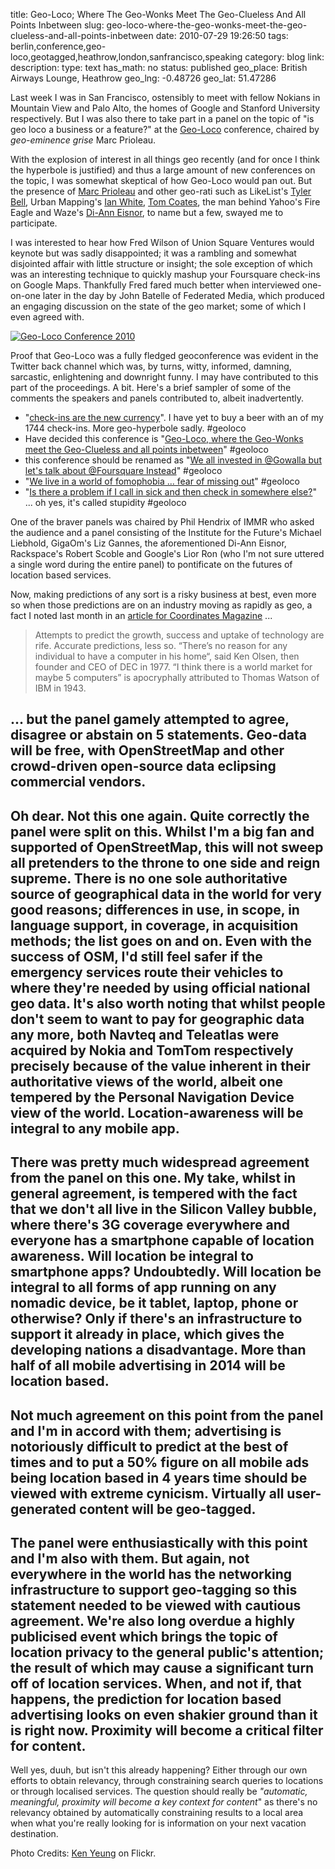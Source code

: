 title: Geo-Loco; Where The Geo-Wonks Meet The Geo-Clueless And All Points Inbetween
slug: geo-loco-where-the-geo-wonks-meet-the-geo-clueless-and-all-points-inbetween
date: 2010-07-29 19:26:50
tags: berlin,conference,geo-loco,geotagged,heathrow,london,sanfrancisco,speaking
category: blog
link: 
description: 
type: text
has_math: no
status: published
geo_place: British Airways Lounge, Heathrow
geo_lng: -0.48726
geo_lat: 51.47286

Last week I was in San Francisco, ostensibly to meet with fellow Nokians in Mountain View and Palo Alto, the homes of Google and Stanford University respectively. But I was also there to take part in a panel on the topic of "is geo loco a business or a feature?" at the [Geo-Loco](https://geoloco.tv/ "https://geoloco.tv/") conference, chaired by *geo-eminence grise* Marc Prioleau.

With the explosion of interest in all things geo recently (and for once I think the hyperbole is justified) and thus a large amount of new conferences on the topic, I was somewhat skeptical of how Geo-Loco would pan out. But the presence of [Marc Prioleau](https://twitter.com/mprioleau/ "https://twitter.com/mprioleau/") and other geo-rati such as LikeList's [Tyler Bell](https://twitter.com/twbell/ "https://twitter.com/twbell/"), Urban Mapping's [Ian White](https://twitter.com/urbanmapping/ "https://twitter.com/urbanmapping/"), [Tom Coates](https://twitter.com/tomcoates "https://twitter.com/tomcoates"), the man behind Yahoo's Fire Eagle and Waze's [Di-Ann Eisnor](https://twitter.com/dianneisnor/ "https://twitter.com/dianneisnor/"), to name but a few, swayed me to participate.

I was interested to hear how Fred Wilson of Union Square Ventures would keynote but was sadly disappointed; it was a rambling and somewhat disjointed affair with little structure or insight; the sole exception of which was an interesting technique to quickly mashup your Foursquare check-ins on Google Maps. Thankfully Fred fared much better when interviewed one-on-one later in the day by John Batelle of Federated Media, which produced an engaging discussion on the state of the geo market; some of which I even agreed with.

<!-- TEASER_END -->

[![Geo-Loco Conference 2010](https://farm5.static.flickr.com/4082/4820451850_734cd2fd9d_d.jpg)](https://www.flickr.com/photos/kyeung808/4820451850/ "Geo-Loco Conference 2010")

Proof that Geo-Loco was a fully fledged geoconference was evident in the Twitter back channel which was, by turns, witty, informed, damning, sarcastic, enlightening and downright funny. I may have contributed to this part of the proceedings. A bit. Here's a brief sampler of some of the comments the speakers and panels contributed to, albeit inadvertently.


* "[check-ins are the new currency](https://twitter.com/vicchi/status/19113610835 "https://twitter.com/vicchi/status/19113610835")". I have yet to buy a beer with an of my 1744 check-ins. More geo-hyperbole sadly. #geoloco
* Have decided this conference is "[Geo-Loco, where the Geo-Wonks meet the Geo-Clueless and all points inbetween](https://twitter.com/vicchi/status/19111875818 "https://twitter.com/vicchi/status/19111875818")" #geoloco
* this conference should be renamed as "[We all invested in @Gowalla but let's talk about @Foursquare Instead](https://twitter.com/joshuanguyen/status/19114810063 "https://twitter.com/joshuanguyen/status/19114810063")" #geoloco
* "[We live in a world of fomophobia ... fear of missing out](https://twitter.com/vicchi/status/19102570580 "https://twitter.com/vicchi/status/19102570580")" #geoloco
* "[Is there a problem if I call in sick and then check in somewhere else?](https://twitter.com/vicchi/status/19115240379 "https://twitter.com/vicchi/status/19115240379")" ... oh yes, it's called stupidity #geoloco


One of the braver panels was chaired by Phil Hendrix of IMMR who asked the audience and a panel consisting of the Institute for the Future's Michael Liebhold, GigaOm's Liz Gannes, the aforementioned Di-Ann Eisnor, Rackspace's Robert Scoble and Google's Lior Ron (who I'm not sure uttered a single word during the entire panel) to pontificate on the futures of location based services.

Now, making predictions of any sort is a risky business at best, even more so when those predictions are on an industry moving as rapidly as geo, a fact I noted last month in an [article for Coordinates Magazine](/2010/06/23/getting-you-there-the-battle-between-pnd-mobile-and-car/ "/2010/06/23/getting-you-there-the-battle-between-pnd-mobile-and-car/") ...

> Attempts to predict the growth, success and uptake of technology are rife. Accurate predictions, less so. “There’s no reason for any individual to have a computer in his home“, said Ken Olsen, then founder and CEO of DEC in 1977. “I think there is a world market for maybe 5 computers” is apocryphally attributed to Thomas Watson of IBM in 1943.


... but the panel gamely attempted to agree, disagree or abstain on 5 statements.
Geo-data will be free, with OpenStreetMap and other crowd-driven open-source data eclipsing commercial vendors.
---------------------------------------------------------------------------------------------------------------


Oh dear. Not this one again. Quite correctly the panel were split on this. Whilst I'm a big fan and supported of OpenStreetMap, this will not sweep all pretenders to the throne to one side and reign supreme. There is no one sole authoritative source of geographical data in the world for very good reasons; differences in use, in scope, in language support, in coverage, in acquisition methods; the list goes on and on. Even with the success of OSM, I'd still feel safer if the emergency services route their vehicles to where they're needed by using official national geo data. It's also worth noting that whilst people don't seem to want to pay for geographic data any more, both Navteq and Teleatlas were acquired by Nokia and TomTom respectively precisely because of the value inherent in their authoritative views of the world, albeit one tempered by the Personal Navigation Device view of the world.
Location-awareness will be integral to any mobile app.
------------------------------------------------------


There was pretty much widespread agreement from the panel on this one. My take, whilst in general agreement, is tempered with the fact that we don't all live in the Silicon Valley bubble, where there's 3G coverage everywhere and everyone has a smartphone capable of location awareness. Will location be integral to smartphone apps? Undoubtedly. Will location be integral to all forms of app running on any nomadic device, be it tablet, laptop, phone or otherwise? Only if there's an infrastructure to support it already in place, which gives the developing nations a disadvantage.
More than half of all mobile advertising in 2014 will be location based.
------------------------------------------------------------------------


Not much agreement on this point from the panel and I'm in accord with them; advertising is notoriously difficult to predict at the best of times and to put a 50% figure on all mobile ads being location based in 4 years time should be viewed with extreme cynicism.
Virtually all user-generated content will be geo-tagged.
--------------------------------------------------------


The panel were enthusiastically with this point and I'm also with them. But again, not everywhere in the world has the networking infrastructure to support geo-tagging so this statement needed to be viewed with cautious agreement. We're also long overdue a highly publicised event which brings the topic of location privacy to the general public's attention; the result of which may cause a significant turn off of location services. When, and not if, that happens, the prediction for location based advertising looks on even shakier ground than it is right now.
Proximity will become a critical filter for content.
----------------------------------------------------


Well yes, duuh, but isn't this already happening? Either through our own efforts to obtain relevancy, through constraining search queries to locations or through localised services. The question should really be *"automatic, meaningful, proximity will become a key context for content*" as there's no relevancy obtained by automatically constraining results to a local area when what you're really looking for is information on your next vacation destination.

Photo Credits: [Ken Yeung](https://www.flickr.com/photos/kyeung808/4820451850/ "https://www.flickr.com/photos/kyeung808/4820451850/") on Flickr.

